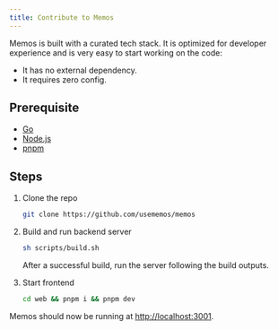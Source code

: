 ```yaml
---
title: Contribute to Memos
---
```


Memos is built with a curated tech stack. It is optimized for developer experience and is very easy to start working on the code:

- It has no external dependency.
- It requires zero config.

## Prerequisite

- [Go](https://go.dev/)
- [Node.js](https://nodejs.org)
- [pnpm](https://pnpm.io)

## Steps

1. Clone the repo

   ```bash
   git clone https://github.com/usememos/memos
   ```

2. Build and run backend server

   ```bash
   sh scripts/build.sh
   ```

   After a successful build, run the server following the build outputs.

3. Start frontend

   ```bash
   cd web && pnpm i && pnpm dev
   ```

Memos should now be running at <http://localhost:3001>.
